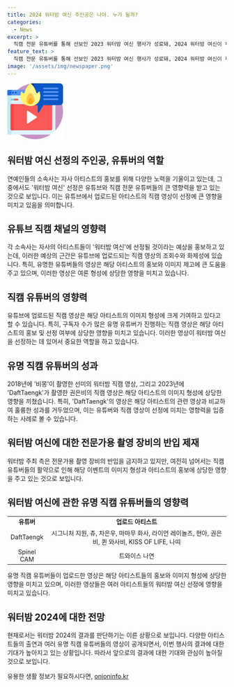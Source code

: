 ```yaml
---
title: 2024 워터밤 여신 주인공은 나야. 누가 될까?
categories:
  - News
excerpt: >
  직캠 전문 유튜버를 통해 선보인 2023 워터밤 여신 행사가 성료돼, 2024 워터밤 여신이 누가 될지 관심이 쏠린 가운데, 유튜버 DaftTaengk과 Spinel CAM의 영상 조회수로 시그니처 지원이 선전 중. 권은비의 성적표는 절반의 점수로 시즌 초반 1패를 노린 것으로 보이고, 다가오는 행사에서 반전을 노리는 모습이 예상돼.
feature_text: >
  직캠 전문 유튜버를 통해 선보인 2023 워터밤 여신 행사가 성료돼, 2024 워터밤 여신이 누가 될지 관심이 쏠린 가운데, 유튜버 DaftTaengk과 Spinel CAM의 영상 조회수로 시그니처 지원이 선전 중. 권은비의 성적표는 절반의 점수로 시즌 초반 1패를 노린 것으로 보이고, 다가오는 행사에서 반전을 노리는 모습이 예상돼.
image: '/assets/img/newspaper.png'
---
```


<p><img src="/assets/img/news.png" alt="rentncar 속보" /></p>

<h2 data-ke-size="size26">워터밤 여신 선정의 주인공, 유튜버의 역할</h2>

<p data-ke-size="size16">연예인들의 소속사는 자사 아티스트의 홍보를 위해 다양한 노력을 기울이고 있는데, 그 중에서도 '워터밤 여신' 선정은 유튜브와 직캠 전문 유튜버들의 큰 영향력을 받고 있는 것으로 보입니다. 이는 유튜브에서 업로드된 아티스트의 직캠 영상이 선정에 큰 영향을 미치고 있음을 의미합니다.</p>

<h2 data-ke-size="size26">유튜브 직캠 채널의 영향력</h2>

<p data-ke-size="size16">각 소속사는 자사의 아티스트들이 '워터밤 여신'에 선정될 것이라는 예상을 홍보하고 있는데, 이러한 예상의 근간은 유튜브에 업로드되는 직캠 영상의 조회수와 화제성에 있습니다. 특히, 유명한 유튜버들의 영상은 해당 아티스트의 홍보와 이미지 제고에 큰 도움을 주고 있으며, 이러한 영상은 여론 형성에 상당한 영향을 미치고 있습니다.</p>

<h2 data-ke-size="size26">직캠 유튜버의 영향력</h2>

<p data-ke-size="size16">유튜브에 업로드된 직캠 영상은 해당 아티스트의 이미지 형성에 크게 기여하고 있다고 할 수 있습니다. 특히, 구독자 수가 많은 유명 유튜버가 진행하는 직캠 영상은 해당 아티스트의 홍보 및 선정 여부에 상당한 영향을 미치고 있습니다. 이러한 영상이 워터밤 여신을 선정하는 데 있어서 중요한 역할을 하고 있습니다.</p>

<h2 data-ke-size="size26">유명 직캠 유튜버의 성과</h2>

<p data-ke-size="size16">2018년에 '비몽'이 촬영한 선미의 워터밤 직캠 영상, 그리고 2023년에 'DaftTaengk'가 촬영한 권은비의 직캠 영상은 해당 아티스트의 이미지 형성에 상당한 영향을 끼쳤습니다. 특히, 'DaftTaengk'의 영상은 해당 아티스트의 관련 영상과 비교하여 훌륭한 성과를 거두었으며, 이는 유튜버와 직캠 영상이 선정에 미치는 영향력을 입증하는 사례로 볼 수 있습니다.</p>

<h2 data-ke-size="size26">워터밤 여신에 대한 전문가용 촬영 장비의 반입 제재</h2>

<p data-ke-size="size16">워터밤 주최 측은 전문가용 촬영 장비의 반입을 금지하고 있지만, 여전히 넘어서는 직캠 유튜버들의 활약으로 인해 해당 이벤트의 이미지 형성과 아티스트의 홍보에 상당한 영향을 주고 있는 것으로 보입니다.</p>

<h2 data-ke-size="size26">워터밤 여신에 관한 유명 직캠 유튜버들의 영향력</h2>

<table>
    <tbody>
        <tr>
            <td style="text-align: center; height: 17px;"><b>유튜버</b></td>
            <td style="text-align: center; height: 17px;"><b>업로드 아티스트</b></td>
        </tr>
        <tr>
            <td style="text-align: center; height: 17px;">DaftTaengk</td>
            <td style="text-align: center; height: 17px;">시그니처 지원, 츄, 차은우, 마마무 화사, 라이언 레이놀즈, 현아, 권은비, 퀸 와사비, KISS OF LIFE, 나띠</td>
        </tr>
        <tr>
            <td style="text-align: center; height: 17px;">Spinel CAM</td>
            <td style="text-align: center; height: 17px;">트와이스 나연</td>
        </tr>
    </tbody>
</table>

<p data-ke-size="size16">유명 직캠 유튜버들이 업로드한 영상은 해당 아티스트들의 홍보와 이미지 형성에 상당한 영향을 미치고 있으며, 이러한 영상들은 여러 아티스트들의 워터밤 여신 선정에 영향을 미치고 있습니다.</p>

<h2 data-ke-size="size26">워터밤 2024에 대한 전망</h2>

<p data-ke-size="size16">현재로서는 워터밤 2024의 결과를 판단하기는 이른 상황으로 보입니다. 다양한 아티스트들의 출연과 여러 유명 직캠 유튜버들의 영상이 공개되면서, 이번 행사의 결과에 대한 기대가 높아지고 있는 상황입니다. 따라서 앞으로의 결과에 대한 기대와 관심이 높아질 것으로 보입니다.</p>
유용한 생활 정보가 필요하시다면, <a href="https://onioninfo.kr" rel="dofollow">onioninfo.kr</a>


